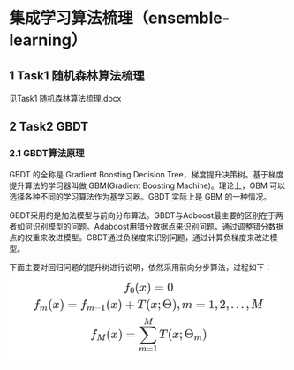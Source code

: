 # 集成学习算法梳理（ensemble-learning）
## 1 Task1 随机森林算法梳理
见Task1 随机森林算法梳理.docx

## 2 Task2 GBDT
### 2.1 GBDT算法原理
GBDT 的全称是 Gradient Boosting Decision Tree，梯度提升决策树。基于梯度提升算法的学习器叫做 GBM(Gradient Boosting Machine)。理论上，GBM 可以选择各种不同的学习算法作为基学习器。GBDT 实际上是 GBM 的一种情况。

GBDT采用的是加法模型与前向分布算法。GBDT与Adboost最主要的区别在于两者如何识别模型的问题。Adaboost用错分数据点来识别问题，通过调整错分数据点的权重来改进模型。GBDT通过负梯度来识别问题，通过计算负梯度来改进模型。

下面主要对回归问题的提升树进行说明，依然采用前向分步算法，过程如下：
![前向分步算法](https://github.com/meiqihuang/-ensemble-learning-/blob/master/%E5%89%8D%E5%90%91%E5%88%86%E6%AD%A5%E7%AE%97%E6%B3%95.png)
